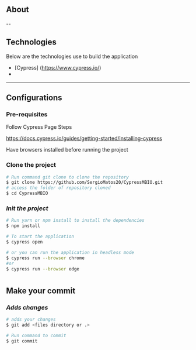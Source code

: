 
 ## About
 
 --
 
 ## Technologies
 
 Below are the technologies use to build the application
 
  - [Cypress] (https://www.cypress.io/)
  - 

---

## Configurations

### **Pre-requisites**

Follow Cypress Page Steps

https://docs.cypress.io/guides/getting-started/installing-cypress

Have browsers installed before running the project


### **Clone the project**

```bash
# Run command git clone to clone the repository
$ git clone https://github.com/SergioMatos20/CypressMBIO.git
# access the folder of repository cloned
$ cd CypressMBIO
```

 ### *Init the project*

```bash
# Run yarn or npm install to install the dependencies
$ npm install

# To start the application
$ cypress open

# or you can run the application in headless mode
$ cypress run --browser chrome
#or
$ cypress run --browser edge

```
#

## Make your commit

### *Adds changes*

```bash
# adds your changes
$ git add <files directory or .>

# Run command to commit 
$ git commit
```


  
